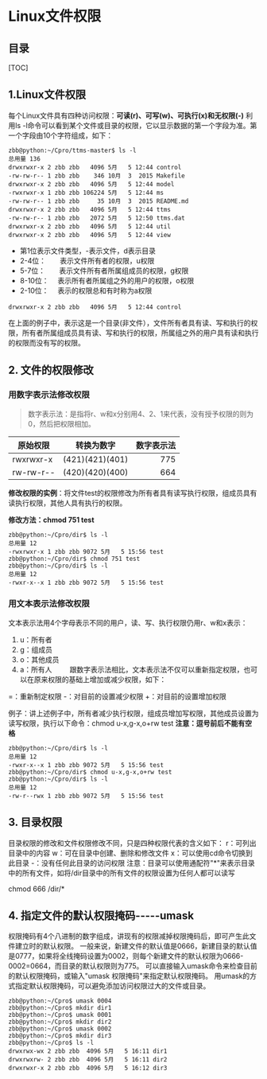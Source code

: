 ﻿# Linux文件权限
## 目录
[TOC]

## 1.Linux文件权限
每个Linux文件具有四种访问权限：**可读(r)、可写(w)、可执行(x)和无权限(-)**
利用ls -l命令可以看到某个文件或目录的权限，它以显示数据的第一个字段为准。第一个字段由10个字符组成，如下：

```
zbb@python:~/Cpro/ttms-master$ ls -l
总用量 136
drwxrwxr-x 2 zbb zbb   4096 5月   5 12:44 control
-rw-rw-r-- 1 zbb zbb    346 10月  3  2015 Makefile
drwxrwxr-x 2 zbb zbb   4096 5月   5 12:44 model
-rwxrwxr-x 1 zbb zbb 106224 5月   5 12:44 ms
-rw-rw-r-- 1 zbb zbb     35 10月  3  2015 README.md
drwxrwxr-x 2 zbb zbb   4096 5月   5 12:44 ttms
-rw-rw-r-- 1 zbb zbb   2072 5月   5 12:50 ttms.dat
drwxrwxr-x 2 zbb zbb   4096 5月   5 12:44 util
drwxrwxr-x 2 zbb zbb   4096 5月   5 12:44 view

```

- 第1位表示文件类型，-表示文件，d表示目录
- 2-4位：　　表示文件所有者的权限，u权限
- 5-7位：　　表示文件所有者所属组成员的权限，g权限
- 8-10位：　 表示所有者所属组之外的用户的权限，o权限   
- 2-10位：　 表示的权限总和有时称为a权限

```
drwxrwxr-x 2 zbb zbb   4096 5月   5 12:44 control
```
在上面的例子中，表示这是一个目录(非文件），文件所有者具有读、写和执行的权限，所有者所属组成员具有读、写和执行的权限，所属组之外的用户具有读和执行的权限而没有写的权限。

## 2. 文件的权限修改

### 用数字表示法修改权限
>数字表示法：是指将r、w和x分别用4、2、1来代表，没有授予权限的则为0，然后把权限相加。

| 原始权限 | 转换为数字 | 数字表示法 |
|-----|:--------:|------:|
|rwxrwxr-x|(421)(421)(401)|775|
|rw-rw-r--|(420)(420)(400)|664|


**修改权限的实例**：将文件test的权限修改为所有者具有读写执行权限，组成员具有读执行权限，其他人具有执行的权限。

**修改方法：chmod 751 test**
```
zbb@python:~/Cpro/dir$ ls -l
总用量 12
-rwxrwxr-x 1 zbb zbb 9072 5月   5 15:56 test
zbb@python:~/Cpro/dir$ chmod 751 test
zbb@python:~/Cpro/dir$ ls -l
总用量 12
-rwxr-x--x 1 zbb zbb 9072 5月   5 15:56 test

```

### 用文本表示法修改权限

文本表示法用4个字母表示不同的用户，读、写、执行权限仍用r、w和x表示：
1. u：所有者
2. g：组成员
3. o：其他成员
4. a：所有人
　　
跟数字表示法相比，文本表示法不仅可以重新指定权限，也可以在原来权限的基础上增加或减少权限，如下：

=：重新制定权限
-：对目前的设置减少权限
+：对目前的设置增加权限

例子：讲上述例子中，所有者减少执行权限，组成员增加写权限，其他成员设置为读写权限，执行以下命令：chmod u-x,g-x,o+rw test
**注意：逗号前后不能有空格**

```
zbb@python:~/Cpro/dir$ ls -l
总用量 12
-rwxr-x--x 1 zbb zbb 9072 5月   5 15:56 test
zbb@python:~/Cpro/dir$ chmod u-x,g-x,o+rw test
zbb@python:~/Cpro/dir$ ls -l
总用量 12
-rw-r--rwx 1 zbb zbb 9072 5月   5 15:56 test
```

## 3. 目录权限

目录权限的修改和文件权限修改不同，只是四种权限代表的含义如下：
r：可列出目录中的内容
w：可在目录中创建、删除和修改文件
x：可以使用cd命令切换到此目录
-：没有任何此目录的访问权限
注意：目录可以使用通配符"*"来表示目录中的所有文件，如将/dir目录中的所有文件的权限设置为任何人都可以读写

chmod 666 /dir/*

## 4. 指定文件的默认权限掩码-----umask

权限掩码有4个八进制的数字组成，讲现有的权限减掉权限掩码后，即可产生此文件建立时的默认权限。
一般来说，新建文件的默认值是0666，新建目录的默认值是0777，如果将全线掩码设置为0002，则每个新建文件的默认权限为0666-0002=0664，而目录的默认权限则为775。
可以直接输入umask命令来检查目前的默认权限掩码，或输入"umask 权限掩码"来指定默认权限掩码。
用umask的方式指定默认权限掩码，可以避免添加访问权限过大的文件或目录。

```
zbb@python:~/Cpro$ umask 0004
zbb@python:~/Cpro$ mkdir dir1
zbb@python:~/Cpro$ umask 0001
zbb@python:~/Cpro$ mkdir dir2
zbb@python:~/Cpro$ umask 0002
zbb@python:~/Cpro$ mkdir dir3
zbb@python:~/Cpro$ ls -l
drwxrwx-wx 2 zbb zbb  4096 5月   5 16:11 dir1
drwxrwxrw- 2 zbb zbb  4096 5月   5 16:11 dir2
drwxrwxr-x 2 zbb zbb  4096 5月   5 16:12 dir3

```
